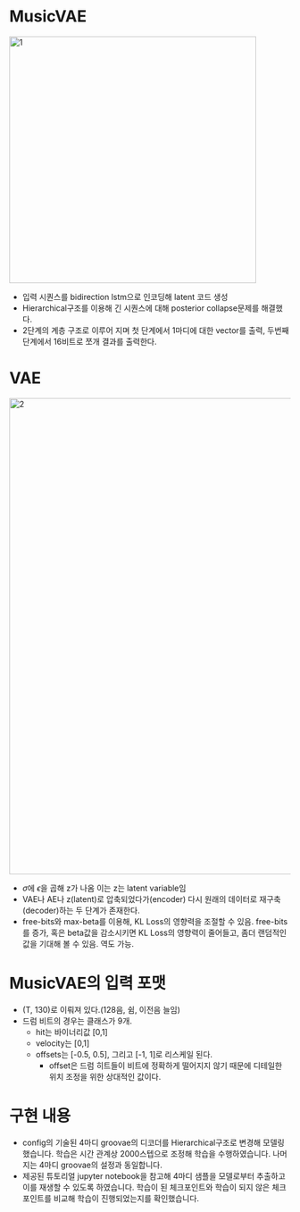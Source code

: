 # MusicVAE

<img width="442" alt="1" src="https://user-images.githubusercontent.com/56903243/186313907-b1ed5752-4784-4c92-a9cd-c1be291c9859.png">

- 입력 시퀀스를 bidirection lstm으로 인코딩해 latent 코드 생성
- Hierarchical구조를 이용해 긴 시퀀스에 대해 posterior collapse문제를 해결했다.
- 2단계의 계층 구조로 이루어 지며 첫 단계에서 1마디에 대한 vector를 출력, 두번째 단계에서 16비트로 쪼개 결과를 출력한다.

# VAE

<img width="853" alt="2" src="https://user-images.githubusercontent.com/56903243/186313759-d5a915f5-e5d9-4dd2-bfbc-6fdb1a3896b8.png">

- $\sigma$에 $\epsilon$을 곱해 z가 나옴 이는 z는 latent variable임
- VAE나 AE나 z(latent)로 압축되었다가(encoder) 다시 원래의 데이터로 재구축(decoder)하는 두 단계가 존재한다.
- free-bits와 max-beta를 이용해, KL Loss의 영향력을 조절할 수 있음. free-bits를 증가, 혹은 beta값을 감소시키면 KL Loss의 영향력이 줄어들고, 좀더 랜덤적인 값을 기대해 볼 수 있음. 역도 가능.

# MusicVAE의 입력 포맷

- (T, 130)로 이뤄져 있다.(128음, 쉼, 이전음 늘임)
- 드럼 비트의 경우는 클래스가 9개.
    - hit는 바이너리값 [0,1]
    - velocity는 [0,1]
    - offsets는 [-0.5, 0.5], 그리고 [-1, 1]로 리스케일 된다.
        - offset은 드럼 히트들이 비트에 정확하게 떨어지지 않기 때문에 디테일한 위치 조정을 위한 상대적인 값이다.

# 구현 내용

- config의 기술된 4마디 groovae의 디코더를 Hierarchical구조로 변경해 모델링했습니다. 학습은 시간 관계상 2000스텝으로 조정해 학습을 수행하였습니다. 나머지는 4마디 groovae의 설정과 동일합니다.
- 제공된 튜토리얼 jupyter notebook을 참고해 4마디 샘플을 모델로부터 추출하고 이를 재생할 수 있도록 하였습니다. 학습이 된 체크포인트와 학습이 되지 않은 체크포인트를 비교해 학습이 진행되었는지를 확인했습니다.
